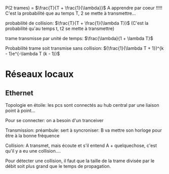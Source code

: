 P(2 trames) = $\frac{T}{T + \frac{1}{\lambda}}$ A apprendre par coeur !!!!! C'est la probabilité que au temps T, 2 se mette à transmettre...

probabilité de collision: $\frac{T}{T + \frac{1}{\lambda T}}$ (C'est la probabilité qu'au temps t, t2 se mette à transmettre)

trame transmisse par unité de temps: $\frac{\lambda}{1 + \lambda T}$

Probabilité trame soit transmise sans collision: $(\frac{1}{\lambda T + 1})^{k - 1}e^{-\lambda T (k - 1)}$





# Réseaux locaux

## Ethernet

Topologie en étoile: les pcs sont connectés au hub central par une liaison point à point...



Pour se connecter: on a besoin d'un tranceiver

Transmission: préambule: sert à syncroniser: B va mettre son horloge pour être à la bonne fréquence



Collision: A transmet, mais écoute et s'il entend A + quelquechose, c'est qu'il y a eu une collision....

Pour détecter une collision, il faut que la taille de la trame divisée par le débit soit plus grand que le temps de propagation.
















